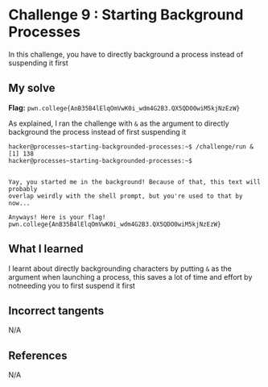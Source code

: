 # Challenge 9 : Starting Background Processes
In this challenge, you have to directly background a process instead of suspending it first 
## My solve
**Flag:** `pwn.college{AnB35B4lElqOmVwK0i_wdm4G2B3.QX5QDO0wiM5kjNzEzW}`

As explained, I ran the challenge with `&` as the argument to directly background the process instead of first suspending it
```
hacker@processes~starting-backgrounded-processes:~$ /challenge/run &
[1] 138
hacker@processes~starting-backgrounded-processes:~$


Yay, you started me in the background! Because of that, this text will probably
overlap weirdly with the shell prompt, but you're used to that by now...

Anyways! Here is your flag!
pwn.college{AnB35B4lElqOmVwK0i_wdm4G2B3.QX5QDO0wiM5kjNzEzW}
```

## What I learned 
I learnt about directly backgrounding characters by putting `&` as the argument when launching a process, this saves a lot of time and effort by notneeding you to first suspend it first

## Incorrect tangents 
N/A

## References 
N/A
